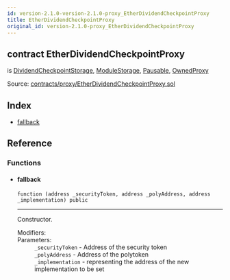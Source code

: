 ```yaml
---
id: version-2.1.0-version-2.1.0-proxy_EtherDividendCheckpointProxy
title: EtherDividendCheckpointProxy
original_id: version-2.1.0-proxy_EtherDividendCheckpointProxy
---
```


<div class="contract-doc"><div class="contract"><h2 class="contract-header"><span class="contract-kind">contract</span> EtherDividendCheckpointProxy</h2><p class="base-contracts"><span>is</span> <a href="modules_Checkpoint_DividendCheckpointStorage.html">DividendCheckpointStorage</a><span>, </span><a href="modules_ModuleStorage.html">ModuleStorage</a><span>, </span><a href="Pausable.html">Pausable</a><span>, </span><a href="proxy_OwnedProxy.html">OwnedProxy</a></p><div class="source">Source: <a href="https://github.com/PolymathNetwork/polymath-core/blob/v2.1.0/contracts/proxy/EtherDividendCheckpointProxy.sol" target="_blank">contracts/proxy/EtherDividendCheckpointProxy.sol</a></div></div><div class="index"><h2>Index</h2><ul><li><a href="proxy_EtherDividendCheckpointProxy.html#">fallback</a></li></ul></div><div class="reference"><h2>Reference</h2><div class="functions"><h3>Functions</h3><ul><li><div class="item function"><span id="fallback" class="anchor-marker"></span><h4 class="name">fallback</h4><div class="body"><code class="signature">function <strong></strong><span>(address _securityToken, address _polyAddress, address _implementation) </span><span>public </span></code><hr/><div class="description"><p>Constructor.</p></div><dl><dt><span class="label-modifiers">Modifiers:</span></dt><dd></dd><dt><span class="label-parameters">Parameters:</span></dt><dd><div><code>_securityToken</code> - Address of the security token</div><div><code>_polyAddress</code> - Address of the polytoken</div><div><code>_implementation</code> - representing the address of the new implementation to be set</div></dd></dl></div></div></li></ul></div></div></div>
